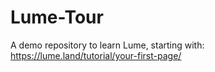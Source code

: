 # Lume-Tour 

A demo repository to learn Lume, starting with: https://lume.land/tutorial/your-first-page/
